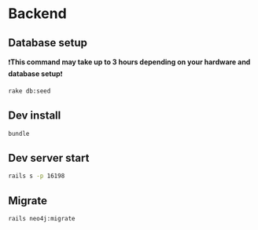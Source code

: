 # Backend

## Database setup

:exclamation:**This command may take up to 3 hours depending on your hardware and database setup**:exclamation:
```bash
rake db:seed
```

## Dev install
```bash
bundle
```

## Dev server start
```bash
rails s -p 16198
```

## Migrate
```bash
rails neo4j:migrate
```
